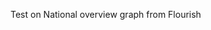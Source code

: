Test on National overview graph from Flourish

<div class="flourish-embed flourish-chart" data-src="visualisation/1860339" data-url="https://flo.uri.sh/visualisation/1860339/embed"><script src="https://public.flourish.studio/resources/embed.js"></script></div>
